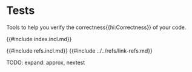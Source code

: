 # Tests

Tools to help you verify the correctness{{hi:Correctness}} of your code.

{{#include index.incl.md}}

{{#include refs.incl.md}}
{{#include ../../refs/link-refs.md}}

<div class="hidden">
TODO: expand: approx, nextest
</div>
